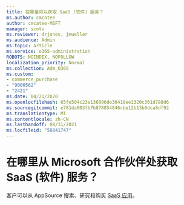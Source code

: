 ```yaml
---
title: 在哪里可以获取 SaaS (软件) 服务？
ms.author: cmcatee
author: cmcatee-MSFT
manager: scotv
ms.reviewer: drjones, jmueller
ms.audience: Admin
ms.topic: article
ms.service: o365-administration
ROBOTS: NOINDEX, NOFOLLOW
localization_priority: Normal
ms.collection: Adm_O365
ms.custom:
- commerce_purchase
- "9000562"
- "2421"
ms.date: 04/21/2020
ms.openlocfilehash: 65fe504c23e136096de36410ee1320c361d788d6
ms.sourcegitcommit: e781da003fb7b878854846cbe12b13b9dca8df92
ms.translationtype: MT
ms.contentlocale: zh-CN
ms.lasthandoff: 08/31/2021
ms.locfileid: "58841747"
---
```

# <a name="where-do-i-get-software-as-a-service-saas-apps-from-microsoft-partners"></a>在哪里从 Microsoft 合作伙伴处获取 SaaS (软件) 服务？

客户可以从 AppSource 搜索、研究和购买 [SaaS 应用](https://appsource.microsoft.com)。